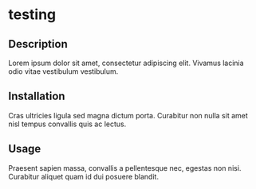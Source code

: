 # testing

## Description
Lorem ipsum dolor sit amet, consectetur adipiscing elit. Vivamus lacinia odio vitae vestibulum vestibulum.

## Installation
Cras ultricies ligula sed magna dictum porta. Curabitur non nulla sit amet nisl tempus convallis quis ac lectus.

## Usage
Praesent sapien massa, convallis a pellentesque nec, egestas non nisi. Curabitur aliquet quam id dui posuere blandit.
